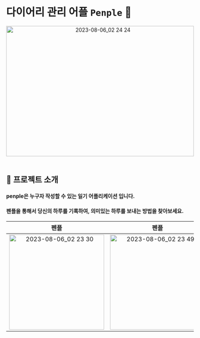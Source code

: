 # 다이어리 관리 어플 `Penple` 📙  
<div align="center"><img width="100%" height="350px" alt="2023-08-06_02 24 24" src="https://github.com/JEONGHWANMIN/PenPle/assets/124568804/2845270c-a689-4b53-9b3e-a52325cbb162" align="center"></div>
<br/>

## 🌟 프로젝트 소개
#### penple은 누구자 작성할 수 있는 일기 어플리케이션 입니다.
#### 펜플을 통해서 당신의 하루를 기록하여, 의미있는 하루를 보내는 방법을 찾아보세요.
  
펜플|펜플|펜플
:-:|:-:|:-:|
<img width="255" alt="2023-08-06_02 23 30" src="https://github.com/JEONGHWANMIN/PenPle/assets/65848374/971a826a-52d9-4ab0-addc-2fc55cb3a5b0">|<img width="255" alt="2023-08-06_02 23 49" src="https://github.com/JEONGHWANMIN/PenPle/assets/65848374/5d27ce00-639c-4de2-b4ee-190a9bc8ae14">| <img width="255" alt="2023-08-06_02 24 24" src="https://github.com/JEONGHWANMIN/PenPle/assets/65848374/9c007295-4738-48bf-b559-5b5c3168c08c">|



